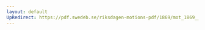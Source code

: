 ```yaml
---
layout: default
UpRedirect: https://pdf.swedeb.se/riksdagen-motions-pdf/1869/mot_1869__ak__00311.pdf
---
```

